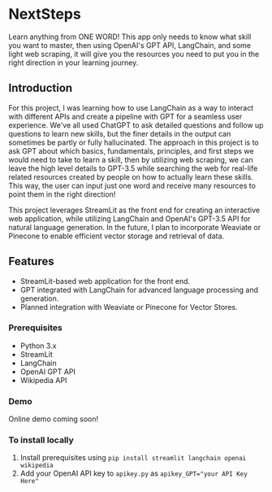 # NextSteps
Learn anything from ONE WORD! This app only needs to know what skill you want to master, then using OpenAI's GPT API, LangChain, and some light web scraping, it will give you the resources
you need to put you in the right direction in your learning journey.

## Introduction

For this project, I was learning how to use LangChain as a way to interact with different APIs and create a pipeline with GPT for a seamless user experience.
We've all used ChatGPT to ask detailed questions and follow up questions to learn new skills, but the finer details in the output can sometimes be partly or fully hallucinated.
The approach in this project is to ask GPT about which basics, fundamentals, principles, and first steps we would need to take to learn a skill,
then by utilizing web scraping, we can leave the high level details to GPT-3.5 while searching the web for real-life related resources created by people on how to actually learn these skills.
This way, the user can input just one word and receive many resources to point them in the right direction!

This project leverages StreamLit as the front end for creating an interactive web application, while utilizing LangChain and OpenAI's GPT-3.5 API for natural language generation.
In the future, I plan to incorporate Weaviate or Pinecone to enable efficient vector storage and retrieval of data.

## Features

- StreamLit-based web application for the front end.
- GPT integrated with LangChain for advanced language processing and generation.
- Planned integration with Weaviate or Pinecone for Vector Stores.

### Prerequisites

- Python 3.x
- StreamLit
- LangChain
- OpenAI GPT API
- Wikipedia API

### Demo
Online demo coming soon!

### To install locally
1. Install prerequisites using ```pip install streamlit langchain openai wikipedia```
2. Add your OpenAI API key to ```apikey.py``` as ```apikey_GPT="your API Key Here"```
